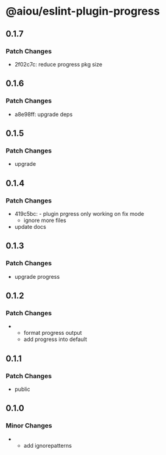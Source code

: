 # @aiou/eslint-plugin-progress

## 0.1.7

### Patch Changes

- 2f02c7c: reduce progress pkg size

## 0.1.6

### Patch Changes

- a8e98ff: upgrade deps

## 0.1.5

### Patch Changes

- upgrade

## 0.1.4

### Patch Changes

- 419c5bc: - plugin prgress only working on fix mode
  - ignore more files
- update docs

## 0.1.3

### Patch Changes

- upgrade progress

## 0.1.2

### Patch Changes

- - format progress output
  - add progress into default

## 0.1.1

### Patch Changes

- public

## 0.1.0

### Minor Changes

- - add ignorepatterns
